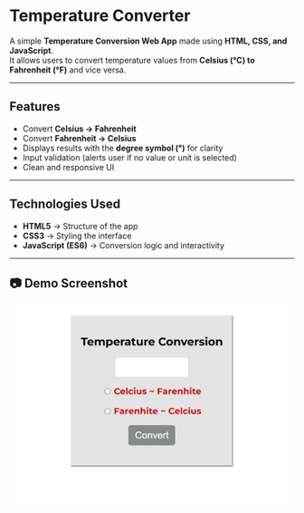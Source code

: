 # Temperature Converter

A simple **Temperature Conversion Web App** made using **HTML, CSS, and JavaScript**.  
It allows users to convert temperature values from **Celsius (°C) to Fahrenheit (°F)** and vice versa.

---

##  Features
- Convert **Celsius → Fahrenheit**
- Convert **Fahrenheit → Celsius**
- Displays results with the **degree symbol (°)** for clarity
- Input validation (alerts user if no value or unit is selected)
- Clean and responsive UI

---

##  Technologies Used
- **HTML5** → Structure of the app  
- **CSS3** → Styling the interface  
- **JavaScript (ES6)** → Conversion logic and interactivity  

---

## 📷 Demo Screenshot
![alt image](https://github.com/MyCode-maker/Temperature-Conversion/blob/63350cf9522e42014e5c110acff7b8068733aa77/temp_conv.JPG)
